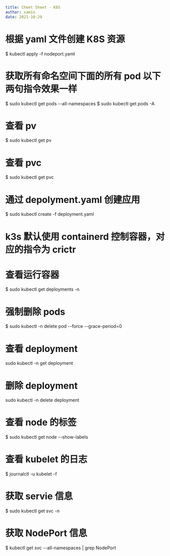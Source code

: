 ```yaml
title: Cheet Sheet - K8S
author: samin
date: 2021-10-29
```

# 根据 yaml 文件创建 K8S 资源
$ kubectl apply -f nodeport.yaml

# 获取所有命名空间下面的所有 pod 以下两句指令效果一样
$ sudo kubectl get pods --all-namespaces
$ sudo kubectl get pods -A

# 查看 pv
$ sudo kubectl get pv

# 查看 pvc
$ sudo kubectl get pvc

# 通过 depolyment.yaml 创建应用
$ sudo kubectl create -f deployment.yaml

# k3s 默认使用 containerd 控制容器，对应的指令为 crictr

# 查看运行容器
$ sudo kubectl get deployments -n <namespaces>

# 强制删除 pods
$ sudo kubectl -n <namespace-name> delete pod <pod-name> --force --grace-period=0

# 查看 deployment
sudo kubectl -n <namespace-name> get deployment

# 删除 deployment
sudo kubectl -n <namespace-name> delete deployment <pod-name>

# 查看 node 的标签
$ sudo kubectl get node --show-labels

# 查看 kubelet 的日志
$ journalctl -u kubelet -f

# 获取 servie 信息
$ sudo kubectl get svc -n <namespaces>

# 获取 NodePort 信息
$ kubectl get svc --all-namespaces | grep NodePort